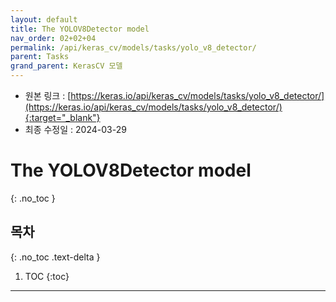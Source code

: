 ```yaml
---
layout: default
title: The YOLOV8Detector model
nav_order: 02+02+04
permalink: /api/keras_cv/models/tasks/yolo_v8_detector/
parent: Tasks
grand_parent: KerasCV 모델
---
```


* 원본 링크 : [https://keras.io/api/keras_cv/models/tasks/yolo_v8_detector/](https://keras.io/api/keras_cv/models/tasks/yolo_v8_detector/){:target="_blank"}
* 최종 수정일 : 2024-03-29

# The YOLOV8Detector model
{: .no_toc }

## 목차
{: .no_toc .text-delta }

1. TOC
{:toc}

---
